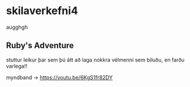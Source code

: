 # skilaverkefni4
augghgh

Ruby's Adventure
---
stuttur leikur þar sem þú átt að laga nokkra vélmenni sem biluðu, en farðu varlega!!

myndband -> https://youtu.be/6KgS1fr82DY
